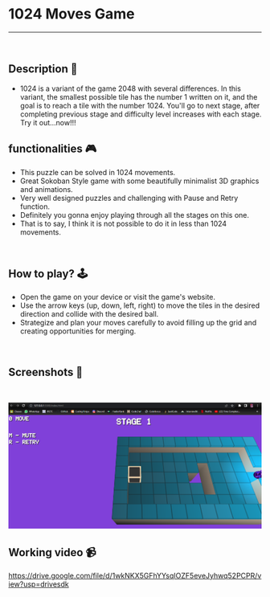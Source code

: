 # **1024 Moves Game** 

---

<br>

## **Description 📃**
<!-- add your game description here  -->
- 1024 is a variant of the game 2048 with several differences. In this variant, the smallest possible tile has the number 1 written on it, and the goal is to reach a tile with the number 1024. You'll go to next stage, after completing previous stage and difficulty level increases with each stage. Try it out...now!!!

## **functionalities 🎮**
<!-- add functionalities over here -->
- This puzzle can be solved in 1024 movements.
- Great Sokoban Style game with some beautifully minimalist 3D graphics and animations.
- Very well designed puzzles and challenging with Pause and Retry function.
- Definitely you gonna enjoy playing through all the stages on this one.
- That is to say, I think it is not possible to do it in less than 1024 movements. 

<br>

## **How to play? 🕹️**
<!-- add the steps how to play games -->

- Open the game on your device or visit the game's website.
- Use the arrow keys (up, down, left, right) to move the tiles in the desired direction and collide with the desired ball.
- Strategize and plan your moves carefully to avoid filling up the grid and creating opportunities for merging.


<br>

## **Screenshots 📸**

<br>
<!-- add your screenshots like this -->
<!-- ![image](url) -->

![image](../Banner%20-%20image/1024_moves_game.png)
<br>

## **Working video 📹**
<!-- add your working video over here -->

https://drive.google.com/file/d/1wkNKX5GFhYYsqIOZF5eveJyhwq52PCPR/view?usp=drivesdk
